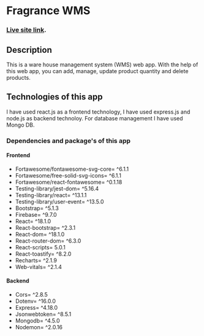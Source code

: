 # Fragrance WMS

### [Live site link](https://fragrance-wms.web.app/).

## Description

This is a ware house management system (WMS) web app. With the help of this web app, you can add, manage, update product quantity and delete products.

## Technologies of this app

I have used react.js as a frontend technology, I have used express.js and node.js as backend technoloy. For database management I have used Mongo DB.

### Dependencies and package's of this app

#### Frontend

- Fortawesome/fontawesome-svg-core= ^6.1.1
- Fortawesome/free-solid-svg-icons= ^6.1.1
- Fortawesome/react-fontawesome= ^0.1.18
- Testing-library/jest-dom= ^5.16.4
- Testing-library/react= ^13.1.1
- Testing-library/user-event= ^13.5.0
- Bootstrap= ^5.1.3
- Firebase= ^9.7.0
- React= ^18.1.0
- React-bootstrap= ^2.3.1
- React-dom= ^18.1.0
- React-router-dom= ^6.3.0
- React-scripts= 5.0.1
- React-toastify= ^8.2.0
- Recharts= ^2.1.9
- Web-vitals= ^2.1.4

#### Backend

- Cors= ^2.8.5
- Dotenv= ^16.0.0
- Express= ^4.18.0
- Jsonwebtoken= ^8.5.1
- Mongodb= ^4.5.0
- Nodemon= ^2.0.16
